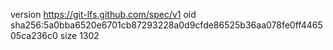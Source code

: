 version https://git-lfs.github.com/spec/v1
oid sha256:5a0bba6520e6701cb87293228a0d9cfde86525b36aa078fe0ff446505ca236c0
size 1302
